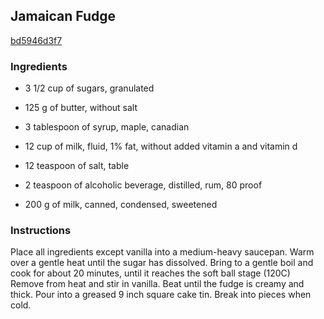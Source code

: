 ## Jamaican Fudge

[bd5946d3f7](http://www.food.com/recipe/jamaican-fudge-15502)

### Ingredients

 - 3 1/2 cup of sugars, granulated

 - 125 g of butter, without salt

 - 3 tablespoon of syrup, maple, canadian

 - 12 cup of milk, fluid, 1% fat, without added vitamin a and vitamin d

 - 12 teaspoon of salt, table

 - 2 teaspoon of alcoholic beverage, distilled, rum, 80 proof

 - 200 g of milk, canned, condensed, sweetened

### Instructions

Place all ingredients except vanilla into a medium-heavy saucepan. Warm over a gentle heat until the sugar has dissolved. Bring to a gentle boil and cook for about 20 minutes, until it reaches the soft ball stage (120C) Remove from heat and stir in vanilla. Beat until the fudge is creamy and thick. Pour into a greased 9 inch square cake tin. Break into pieces when cold.